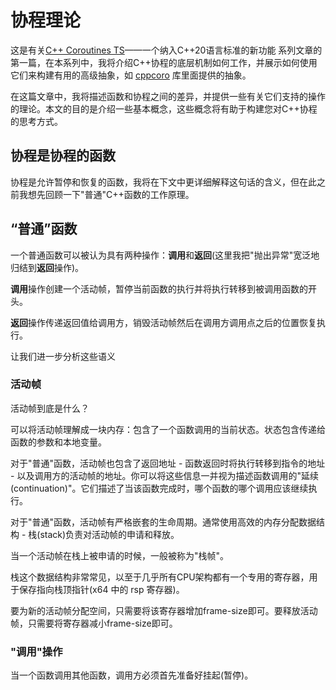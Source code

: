 # 协程理论

这是有关[C++ Coroutines TS](http://www.open-std.org/jtc1/sc22/wg21/docs/papers/2017/n4680.pdf)——一个纳入C++20语言标准的新功能  系列文章的第一篇，在本系列中，我将介绍C++协程的底层机制如何工作，并展示如何使用它们来构建有用的高级抽象，如 [cppcoro](https://github.com/lewissbaker/cppcoro) 库里面提供的抽象。

在这篇文章中，我将描述函数和协程之间的差异，并提供一些有关它们支持的操作的理论。本文的目的是介绍一些基本概念，这些概念将有助于构建您对C++协程的思考方式。

## 协程是协程的函数

协程是允许暂停和恢复的函数，我将在下文中更详细解释这句话的含义，但在此之前我想先回顾一下"普通"C++函数的工作原理。

## “普通”函数

一个普通函数可以被认为具有两种操作：**调用**和**返回**(这里我把"抛出异常"宽泛地归结到**返回**操作)。

**调用**操作创建一个活动帧，暂停当前函数的执行并将执行转移到被调用函数的开头。

**返回**操作传递返回值给调用方，销毁活动帧然后在调用方调用点之后的位置恢复执行。

让我们进一步分析这些语义

### 活动帧

活动帧到底是什么？

可以将活动帧理解成一块内存：包含了一个函数调用的当前状态。状态包含传递给函数的参数和本地变量。

对于"普通"函数，活动帧也包含了返回地址 - 函数返回时将执行转移到指令的地址 - 以及调用方的活动帧的地址。你可以将这些信息一并视为描述函数调用的"延续(continuation)"。它们描述了当该函数完成时，哪个函数的哪个调用应该继续执行。

对于"普通"函数，活动帧有严格嵌套的生命周期。通常使用高效的内存分配数据结构 - 栈(stack)负责对活动帧的申请和释放。

当一个活动帧在栈上被申请的时候，一般被称为"栈帧"。

栈这个数据结构非常常见，以至于几乎所有CPU架构都有一个专用的寄存器，用于保存指向栈顶指针(x64 中的 rsp 寄存器)。

要为新的活动帧分配空间，只需要将该寄存器增加frame-size即可。要释放活动帧，只需要将寄存器减小frame-size即可。

### "调用"操作

当一个函数调用其他函数，调用方必须首先准备好挂起(暂停)。




